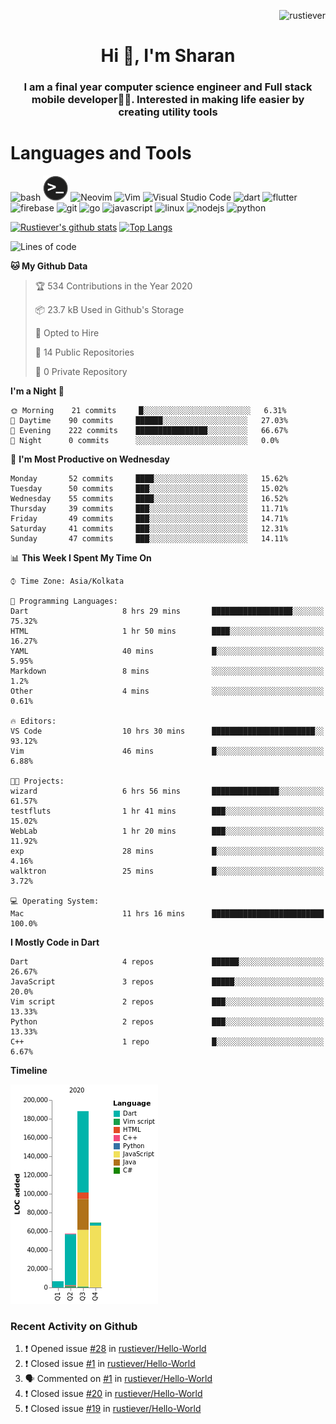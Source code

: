 <p align="right"> <img src="https://komarev.com/ghpvc/?username=rustiever" alt="rustiever" /> </p>
<h1 align="center">Hi 👋, I'm Sharan</h1>
<h3 align="center">I am a final year computer science engineer and Full stack mobile developer👨‍💻. Interested in making life easier by creating utility tools</h3>



<!-- * 🔭 I’m currently working on [Bridge](https://github.com/rustiever/bridge)

* 🌱 I’m currently learning **Flutter, Golang**

* 📫 How to reach me **sharanneeded@gmail.com**

* ⚡ Available for Freelance projects/internship opportunities. -->

# Languages and Tools

<p align="left">

  <img src="https://www.vectorlogo.zone/logos/gnu_bash/gnu_bash-icon.svg" alt="bash" width="40" height="40"/>

  <img src="https://raw.githubusercontent.com/github/explore/d92924b1d925bb134e308bd29c9de6c302ed3beb/topics/terminal/terminal.png" alt="Terminal" width="40" height="40"/> 

  <img src="https://www.vectorlogo.zone/logos/neovimio/neovimio-icon.svg" alt="Neovim" width="40" height="40"/> 
  
  <img src="https://www.vectorlogo.zone/logos/vim/vim-icon.svg" alt="Vim" width="40" height="40"/> 

  <img src="https://www.vectorlogo.zone/logos/visualstudio_code/visualstudio_code-icon.svg" alt="Visual Studio Code" width="40" height="40"/> 

  <img src="https://www.vectorlogo.zone/logos/dartlang/dartlang-icon.svg" alt="dart" width="40" height="40"/>

  <img src="https://www.vectorlogo.zone/logos/flutterio/flutterio-icon.svg" alt="flutter" width="40" height="40"/> 
  
  <img src="https://www.vectorlogo.zone/logos/firebase/firebase-icon.svg" alt="firebase" width="40" height="40"/>

  <img src="https://www.vectorlogo.zone/logos/git-scm/git-scm-icon.svg" alt="git" width="40" height="40"/> 

  <img src="https://devicons.github.io/devicon/devicon.git/icons/go/go-original.svg" alt="go" width="40" height="40"/>

  <img src="https://devicons.github.io/devicon/devicon.git/icons/javascript/javascript-original.svg" alt="javascript" width="40" height="40"/>
  
  <img src="https://devicons.github.io/devicon/devicon.git/icons/linux/linux-original.svg" alt="linux" width="40" height="40"/> 

  <img src="https://devicons.github.io/devicon/devicon.git/icons/nodejs/nodejs-original-wordmark.svg" alt="nodejs" width="40" height="40"/>

  <img src="https://devicons.github.io/devicon/devicon.git/icons/python/python-original.svg" alt="python" width="40" height="40"/>

[![Rustiever's github stats](https://github-readme-stats.vercel.app/api?username=rustiever&theme=algolia&count_private=true&show_icons=true)](https://github.com/rustiever/)
[![Top Langs](https://github-readme-stats.vercel.app/api/top-langs/?username=rustiever&layout=compact&langs_count=10&theme=algolia)](https://github.com/rustiever/)



<!--START_SECTION:waka-->
![Lines of code](https://img.shields.io/badge/From%20Hello%20World%20I%27ve%20Written-2.3%20million%20lines%20of%20code-blue)

**🐱 My Github Data** 

> 🏆 534 Contributions in the Year 2020
 > 
> 📦 23.7 kB Used in Github's Storage 
 > 
> 💼 Opted to Hire
 > 
> 📜 14 Public Repositories
 > 
> 🔑 0 Private Repository 
 > 
**I'm a Night 🦉** 

```text
🌞 Morning    21 commits     █░░░░░░░░░░░░░░░░░░░░░░░░   6.31% 
🌆 Daytime    90 commits     ██████░░░░░░░░░░░░░░░░░░░   27.03% 
🌃 Evening    222 commits    ████████████████░░░░░░░░░   66.67% 
🌙 Night      0 commits      ░░░░░░░░░░░░░░░░░░░░░░░░░   0.0%

```
📅 **I'm Most Productive on Wednesday** 

```text
Monday       52 commits     ████░░░░░░░░░░░░░░░░░░░░░   15.62% 
Tuesday      50 commits     ███░░░░░░░░░░░░░░░░░░░░░░   15.02% 
Wednesday    55 commits     ████░░░░░░░░░░░░░░░░░░░░░   16.52% 
Thursday     39 commits     ███░░░░░░░░░░░░░░░░░░░░░░   11.71% 
Friday       49 commits     ███░░░░░░░░░░░░░░░░░░░░░░   14.71% 
Saturday     41 commits     ███░░░░░░░░░░░░░░░░░░░░░░   12.31% 
Sunday       47 commits     ███░░░░░░░░░░░░░░░░░░░░░░   14.11%

```


📊 **This Week I Spent My Time On** 

```text
⌚︎ Time Zone: Asia/Kolkata

💬 Programming Languages: 
Dart                     8 hrs 29 mins       ██████████████████░░░░░░░   75.32% 
HTML                     1 hr 50 mins        ████░░░░░░░░░░░░░░░░░░░░░   16.27% 
YAML                     40 mins             █░░░░░░░░░░░░░░░░░░░░░░░░   5.95% 
Markdown                 8 mins              ░░░░░░░░░░░░░░░░░░░░░░░░░   1.2% 
Other                    4 mins              ░░░░░░░░░░░░░░░░░░░░░░░░░   0.61%

🔥 Editors: 
VS Code                  10 hrs 30 mins      ███████████████████████░░   93.12% 
Vim                      46 mins             █░░░░░░░░░░░░░░░░░░░░░░░░   6.88%

🐱‍💻 Projects: 
wizard                   6 hrs 56 mins       ███████████████░░░░░░░░░░   61.57% 
testfluts                1 hr 41 mins        ███░░░░░░░░░░░░░░░░░░░░░░   15.02% 
WebLab                   1 hr 20 mins        ███░░░░░░░░░░░░░░░░░░░░░░   11.92% 
exp                      28 mins             █░░░░░░░░░░░░░░░░░░░░░░░░   4.16% 
walktron                 25 mins             █░░░░░░░░░░░░░░░░░░░░░░░░   3.72%

💻 Operating System: 
Mac                      11 hrs 16 mins      █████████████████████████   100.0%

```

**I Mostly Code in Dart** 

```text
Dart                     4 repos             ██████░░░░░░░░░░░░░░░░░░░   26.67% 
JavaScript               3 repos             █████░░░░░░░░░░░░░░░░░░░░   20.0% 
Vim script               2 repos             ███░░░░░░░░░░░░░░░░░░░░░░   13.33% 
Python                   2 repos             ███░░░░░░░░░░░░░░░░░░░░░░   13.33% 
C++                      1 repo              █░░░░░░░░░░░░░░░░░░░░░░░░   6.67%

```


**Timeline**

![Chart not found](https://github.com/rustiever/rustiever/blob/master/charts/bar_graph.png) 


<!--END_SECTION:waka-->

### Recent Activity on Github
<!--START_SECTION:activity-->
1. ❗️ Opened issue [#28](https://github.com/rustiever/Hello-World/issues/28) in [rustiever/Hello-World](https://github.com/rustiever/Hello-World)
2. ❗️ Closed issue [#1](https://github.com/rustiever/Hello-World/issues/1) in [rustiever/Hello-World](https://github.com/rustiever/Hello-World)
3. 🗣 Commented on [#1](https://github.com/rustiever/Hello-World/issues/1) in [rustiever/Hello-World](https://github.com/rustiever/Hello-World)
4. ❗️ Closed issue [#20](https://github.com/rustiever/Hello-World/issues/20) in [rustiever/Hello-World](https://github.com/rustiever/Hello-World)
5. ❗️ Closed issue [#19](https://github.com/rustiever/Hello-World/issues/19) in [rustiever/Hello-World](https://github.com/rustiever/Hello-World)
<!--END_SECTION:activity-->